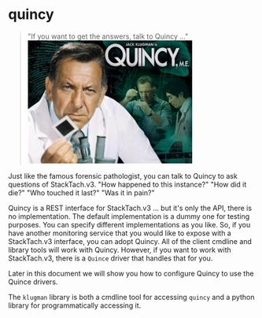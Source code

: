 quincy
======

> "If you want to get the answers, talk to Quincy ..."
![Quincy](images/quincy.jpg)

Just like the famous forensic pathologist, you can talk to Quincy to ask
questions of StackTach.v3. "How happened to this instance?" "How did it die?"
"Who touched it last?" "Was it in pain?"

Quincy is a REST interface for StackTach.v3 ... but it's only the API, there
is no implementation. The default implementation is a dummy one for testing
purposes. You can specify different implementations as you like. So, if
you have another monitoring service that you would like to expose with a
StackTach.v3 interface, you can adopt Quincy. All of the client cmdline and
library tools will work with Quincy. However, if you want to work with
StackTach.v3, there is a `Quince` driver that handles that for you.

Later in this document we will show you how to configure Quincy to use 
the Quince drivers.

The `klugman` library is both a cmdline tool for accessing `quincy` and a
python library for programmatically accessing it. 
